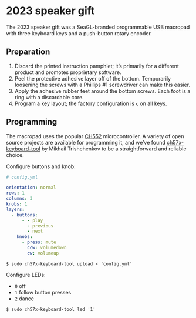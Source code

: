 # 2023 speaker gift

The 2023 speaker gift was a SeaGL-branded programmable USB macropad with three keyboard keys and a push-button rotary encoder.

## Preparation

1. Discard the printed instruction pamphlet; it’s primarily for a different product and promotes proprietary software.
1. Peel the protective adhesive layer off of the bottom. Temporarily loosening the screws with a Phillips #1 screwdriver can make this easier.
1. Apply the adhesive rubber feet around the bottom screws. Each foot is a ring with a discardable core.
1. Program a key layout; the factory configuration is `c` on all keys.

## Programming

The macropad uses the popular [CH552] microcontroller. A variety of open source projects are available for programming it, and we’ve found [ch57x-keyboard-tool] by Mikhail Trishchenkov to be a straightforward and reliable choice.

Configure buttons and knob:

```yaml
# config.yml

orientation: normal
rows: 1
columns: 3
knobs: 1
layers:
  - buttons:
      - - play
        - previous
        - next
    knobs:
      - press: mute
        ccw: volumedown
        cw: volumeup
```

```console
$ sudo ch57x-keyboard-tool upload < 'config.yml'
```

Configure LEDs:

- `0` off
- `1` follow button presses
- `2` dance

```console
$ sudo ch57x-keyboard-tool led '1'
```

[CH552]: https://hackaday.com/2023/03/03/all-the-usb-you-can-do-with-a-ch552/
[ch57x-keyboard-tool]: https://github.com/kriomant/ch57x-keyboard-tool
